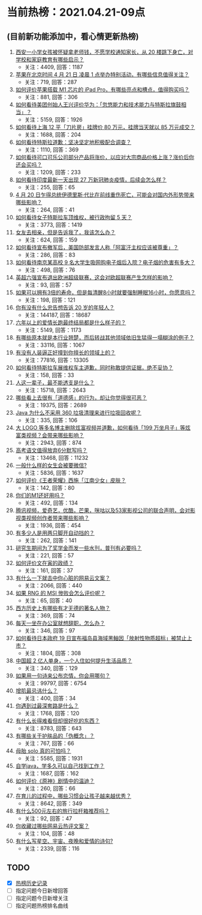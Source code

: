 # 当前热榜：2021.04.21-09点
## (目前新功能添加中，看心情更新热榜)
1. [西安一小学女孩被怀疑拿老师钱，不愿学校通知家长，从 20 楼跳下身亡，对学校和家庭教育有哪些启示？](https://www.zhihu.com/question/455453377)
    * 关注：4409, 回答：1187
2. [苹果在北京时间 4 月 21 日 凌晨 1 点举办特别活动，有哪些信息值得关注？](https://www.zhihu.com/question/455703264)
    * 关注：719, 回答：287
3. [如何评价苹果搭载 M1 芯片的 iPad Pro，有哪些亮点和槽点，值得购买吗？](https://www.zhihu.com/question/455712081)
    * 关注：881, 回答：306
4. [如何看待美团创始人王兴评价华为：「忽悠能力和技术能力与特斯拉旗鼓相当」？](https://www.zhihu.com/question/455309241)
    * 关注：5159, 回答：1926
5. [如何看待上海 12 平「刀片房」挂牌价 80 万元，挂牌当天就以 85 万元成交？](https://www.zhihu.com/question/455594188)
    * 关注：1688, 回答：204
6. [如何看待特斯拉道歉：坚决坚定地积极配合调查？](https://www.zhihu.com/question/455697188)
    * 关注：1110, 回答：369
7. [如何看待可口可乐公司部分产品将涨价，以应对大宗商品价格上涨？涨价后你还会买吗？](https://www.zhihu.com/question/455623192)
    * 关注：1209, 回答：233
8. [如何看待印度最新一天出现 27 万新冠肺炎疫情，后续会怎么样？](https://www.zhihu.com/question/455382725)
    * 关注：255, 回答：65
9. [4 月 20 日乍得总统伊德里斯·代比在前线重伤死亡，可能会对国内外形势带来哪些影响？](https://www.zhihu.com/question/455654724)
    * 关注：264, 回答：41
10. [如何看待女子特斯拉车顶维权，被行政拘留 5 天？](https://www.zhihu.com/question/455545763)
    * 关注：3773, 回答：1419
11. [女友去相亲，但是告诉我了，我该怎么办？](https://www.zhihu.com/question/454792762)
    * 关注：624, 回答：159
12. [如何看待宣布撤军后，美国防部发言人称「阿富汗主权应该被尊重」？](https://www.zhihu.com/question/455674435)
    * 关注：286, 回答：83
13. [如何看待南京某高校 9 名大学生吸网购电子烟后入院？电子烟的危害有多大？](https://www.zhihu.com/question/455599780)
    * 关注：498, 回答：76
14. [英超六强宣布退出欧洲超级联赛，这会对欧超联赛产生怎样的影响？](https://www.zhihu.com/question/455718598)
    * 关注：93, 回答：57
15. [如果可以拥有3倍的寿命，但是每清醒8小时就要强制睡眠16小时，你愿意吗？](https://www.zhihu.com/question/454343075)
    * 关注：198, 回答：121
16. [你有没有什么忠告想告诉 20 岁的年轻人？](https://www.zhihu.com/question/34225818)
    * 关注：144187, 回答：18687
17. [六年以上的爱情长跑最终结局都是什么样子的？](https://www.zhihu.com/question/27477378)
    * 关注：5149, 回答：1173
18. [有哪些原本就是本行业翘楚，而后转战其他领域依旧生猛得一塌糊涂的例子？](https://www.zhihu.com/question/41233342)
    * 关注：33116, 回答：1067
19. [有没有人装逼正好撞到你擅长的领域上的？](https://www.zhihu.com/question/338688699)
    * 关注：77816, 回答：13305
20. [如何看待特斯拉车展维权车主道歉，同时称敢提供证据，绝不妥协？](https://www.zhihu.com/question/455582869)
    * 关注：158, 回答：33
21. [人这一辈子，最不能透支是什么？](https://www.zhihu.com/question/422796779)
    * 关注：15718, 回答：2643
22. [哪些看上去很有「道德感」的行为，却让你觉得很可恶？](https://www.zhihu.com/question/271011718)
    * 关注：19375, 回答：2689
23. [Java 为什么不采用 360 垃圾清理来进行垃圾回收呢？](https://www.zhihu.com/question/36014646)
    * 关注：335, 回答：106
24. [大 LOGO 等多名博主删除炫富视频并道歉，如何看待「199 万坐月子」等炫富类视频？会带来哪些影响？](https://www.zhihu.com/question/455431114)
    * 关注：2943, 回答：874
25. [高考语文值得放弃6分默写吗？](https://www.zhihu.com/question/416068288)
    * 关注：13468, 回答：11232
26. [一般什么样的女生会被要微信?](https://www.zhihu.com/question/323245237)
    * 关注：5836, 回答：1637
27. [如何评价《王者荣耀》西施「江南少女」皮肤？](https://www.zhihu.com/question/455521817)
    * 关注：142, 回答：80
28. [你们的M1还好用吗？](https://www.zhihu.com/question/447835410)
    * 关注：492, 回答：134
29. [腾讯视频，爱奇艺，优酷，芒果，咪咕以及53家影视公司的联合声明，会对影视类视频创作者带来哪些影响？](https://www.zhihu.com/question/453832783)
    * 关注：1936, 回答：454
30. [有多少人是用两只脚开自动挡的？](https://www.zhihu.com/question/453321559)
    * 关注：262, 回答：141
31. [研究生期间为了奖学金而发一些水刊，普刊有必要吗？](https://www.zhihu.com/question/404045451)
    * 关注：221, 回答：57
32. [如何评价文在寅的政绩？](https://www.zhihu.com/question/452986162)
    * 关注：161, 回答：37
33. [有什么一下就击中你心脏的网易云文案？](https://www.zhihu.com/question/435528975)
    * 关注：2066, 回答：440
34. [如果 RNG 的 MSI 惨败会怎么评价呢？](https://www.zhihu.com/question/455536642)
    * 关注：65, 回答：40
35. [西方历史上有哪些有才无德的著名人物？](https://www.zhihu.com/question/443555395)
    * 关注：369, 回答：74
36. [每天一坐在办公室就想辞职，怎么办？](https://www.zhihu.com/question/449760223)
    * 关注：346, 回答：97
37. [如何看待日本政府 19 日宣布福岛县海域黑鲉因「放射性物质超标」被禁止上市？](https://www.zhihu.com/question/455553400)
    * 关注：1804, 回答：308
38. [中国超 2 亿人单身，一个人住如何提升生活品质？](https://www.zhihu.com/question/455461691)
    * 关注：340, 回答：129
39. [如果用一句诗来公布恋情，你会用哪句？](https://www.zhihu.com/question/313158579)
    * 关注：99797, 回答：6754
40. [增肌最忌讳什么？](https://www.zhihu.com/question/455145102)
    * 关注：400, 回答：34
41. [你遇到过最深套路是什么？](https://www.zhihu.com/question/47297527)
    * 关注：1768, 回答：120
42. [有什么长得难看但却很好吃的东西？](https://www.zhihu.com/question/37551688)
    * 关注：8783, 回答：643
43. [有哪些关于护肤品的「伪概念」？](https://www.zhihu.com/question/445982990)
    * 关注：767, 回答：66
44. [母胎 solo 真的可怕吗？](https://www.zhihu.com/question/440053207)
    * 关注：5585, 回答：1931
45. [自学java，学多久可以自己找到工作？](https://www.zhihu.com/question/267403723)
    * 关注：1687, 回答：162
46. [如何评价《原神》剧情中的温迪？](https://www.zhihu.com/question/449640545)
    * 关注：260, 回答：66
47. [在育儿的过程中，哪些习惯会让孩子越来越优秀？](https://www.zhihu.com/question/388280409)
    * 关注：8642, 回答：349
48. [有什么500元左右的旅行拉杆箱推荐吗？](https://www.zhihu.com/question/445121342)
    * 关注：92, 回答：47
49. [你收藏过哪些网易云热评文案？](https://www.zhihu.com/question/448734790)
    * 关注：104, 回答：48
50. [有什么写星空、宇宙、夜晚和爱情的诗句?](https://www.zhihu.com/question/46802818)
    * 关注：2339, 回答：116
## TODO
* [x] [热榜历史记录](hot_history/AllHot.md)
* [ ] 指定问题今日新增回答
* [ ] 指定问题今日新增关注
* [ ] 指定问题热榜排名曲线
